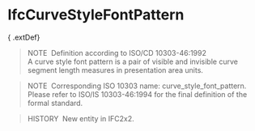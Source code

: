 IfcCurveStyleFontPattern
========================

{ .extDef}
> NOTE&nbsp; Definition according to ISO/CD 10303-46:1992  
> A curve style font pattern is a pair of visible and invisible curve segment length measures in presentation area units.

> NOTE&nbsp; Corresponding ISO 10303 name: curve_style_font_pattern. Please refer to ISO/IS 10303-46:1994 for the final definition of the formal standard.

> HISTORY&nbsp; New entity in IFC2x2.
